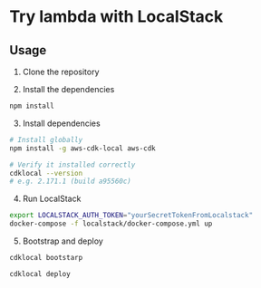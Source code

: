 # Try lambda with LocalStack

## Usage

1. Clone the repository

2. Install the dependencies

```bash
npm install
```

3. Install dependencies

```bash
# Install globally
npm install -g aws-cdk-local aws-cdk

# Verify it installed correctly
cdklocal --version
# e.g. 2.171.1 (build a95560c)
```

4. Run LocalStack

```bash
export LOCALSTACK_AUTH_TOKEN="yourSecretTokenFromLocalstack"
docker-compose -f localstack/docker-compose.yml up 
```

5. Bootstrap and deploy

```bash
cdklocal bootstarp 

cdklocal deploy
```
